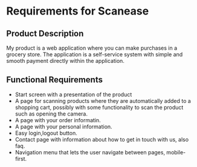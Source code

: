 # Requirements for Scanease

## Product Description

My product is a web application where you can make purchases in a grocery store. The application is a self-service system with simple and smooth payment directly within the application.

## Functional Requirements

- Start screen with a presentation of the product
- A page for scanning products where they are automatically added to a shopping cart, possibly with some functionality to scan the product such as opening the camera.
- A page with your order informatin.
- A page with your personal information.
- Easy login,logout button. 
- Contact page with information about how to get in touch with us, also faq.
- Navigation menu that lets the user navigate between pages, mobile-first.